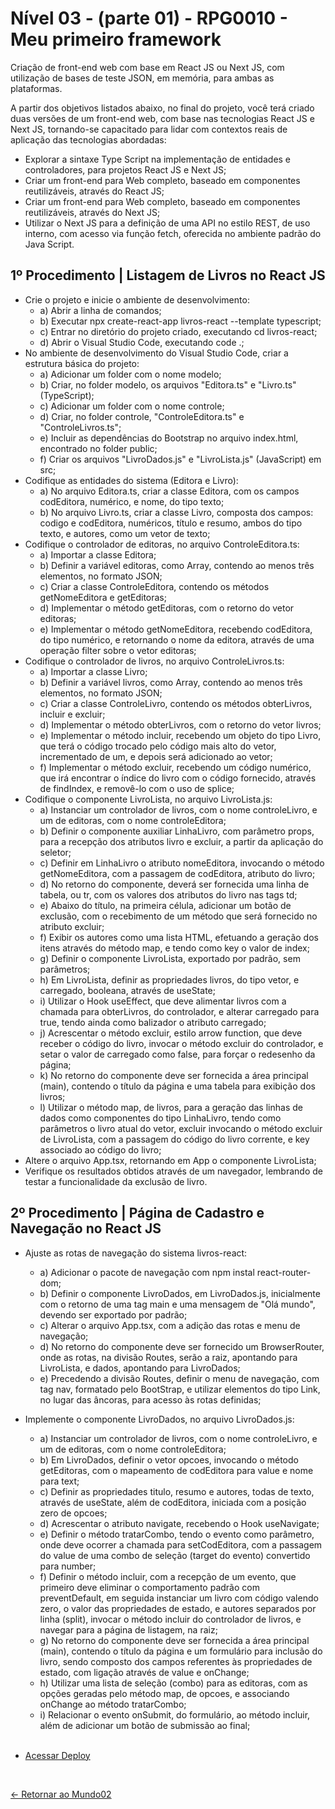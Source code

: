 # Nível 03 - (parte 01) - RPG0010 - Meu primeiro framework

Criação de front-end web com base em React JS ou Next JS, com utilização de bases de teste JSON, em memória, para ambas as plataformas.

A partir dos objetivos listados abaixo, no final do projeto, você terá criado duas versões de um front-end web, com base nas tecnologias React JS e Next JS, tornando-se capacitado para lidar com contextos reais de aplicação das tecnologias abordadas:

- Explorar a sintaxe Type Script na implementação de entidades e controladores, para projetos React JS e Next JS;
- Criar um front-end para Web completo, baseado em componentes reutilizáveis, através do React JS;
- Criar um front-end para Web completo, baseado em componentes reutilizáveis, através do Next JS;
- Utilizar o Next JS para a definição de uma API no estilo REST, de uso interno, com acesso via função fetch, oferecida no ambiente padrão do Java Script.

## 1º Procedimento | Listagem de Livros no React JS

- Crie o projeto e inicie o ambiente de desenvolvimento:
    - a) Abrir a linha de comandos;
    - b) Executar npx create-react-app livros-react --template typescript;
    - c) Entrar no diretório do projeto criado, executando cd livros-react;
    - d) Abrir o Visual Studio Code, executando code .\;
- No ambiente de desenvolvimento do Visual Studio Code, criar a estrutura básica do projeto:
    - a) Adicionar um folder com o nome modelo;
    - b) Criar, no folder modelo, os arquivos "Editora.ts" e "Livro.ts" (TypeScript);
    - c) Adicionar um folder com o nome controle;
    - d) Criar, no folder controle, "ControleEditora.ts" e "ControleLivros.ts";
    - e) Incluir as dependências do Bootstrap no arquivo index.html, encontrado no folder public;
    - f) Criar os arquivos "LivroDados.js" e "LivroLista.js" (JavaScript) em src;
- Codifique as entidades do sistema (Editora e Livro):
    - a) No arquivo Editora.ts, criar a classe Editora, com os campos codEditora, numérico, e nome, do tipo texto;
    - b) No arquivo Livro.ts, criar a classe Livro, composta dos campos: codigo e codEditora, numéricos, título e resumo, ambos do tipo texto, e autores, como um vetor de texto;
- Codifique o controlador de editoras, no arquivo ControleEditora.ts:
    - a) Importar a classe Editora;
    - b) Definir a variável editoras, como Array<Editora>, contendo ao menos três elementos, no formato JSON;
    - c) Criar a classe ControleEditora, contendo os métodos getNomeEditora e getEditoras;
    - d) Implementar o método getEditoras, com o retorno do vetor editoras;
    - e) Implementar o método getNomeEditora, recebendo codEditora, do tipo numérico, e retornando o nome da editora, através de uma operação filter sobre o vetor editoras;
- Codifique o controlador de livros, no arquivo ControleLivros.ts:
    - a) Importar a classe Livro;
    - b) Definir a variável livros, como Array<Livro>, contendo ao menos três elementos, no formato JSON;
    - c) Criar a classe ControleLivro, contendo os métodos obterLivros, incluir e excluir;
    - d) Implementar o método obterLivros, com o retorno do vetor livros;
    - e) Implementar o método incluir, recebendo um objeto do tipo Livro, que terá o código trocado pelo código mais alto do vetor, incrementado de um, e depois será adicionado ao vetor;
    - f) Implementar o método excluir, recebendo um código numérico, que irá encontrar o índice do livro com o código fornecido, através de findIndex, e removê-lo com o uso de splice;
- Codifique o componente LivroLista, no arquivo LivroLista.js:
    - a) Instanciar um controlador de livros, com o nome controleLivro, e um de editoras, com o nome controleEditora;
    - b) Definir o componente auxiliar LinhaLivro, com parâmetro props, para a recepção dos atributos livro e excluir, a partir da aplicação do seletor;
    - c) Definir em LinhaLivro o atributo nomeEditora, invocando o método getNomeEditora, com a passagem de codEditora, atributo do livro;
    - d) No retorno do componente, deverá ser fornecida uma linha de tabela, ou tr, com os valores dos atributos do livro nas tags td;
    - e) Abaixo do título, na primeira célula, adicionar um botão de exclusão, com o recebimento de um método que será fornecido no atributo excluir;
    - f) Exibir os autores como uma lista HTML, efetuando a geração dos itens através do método map, e tendo como key o valor de index;
    - g) Definir o componente LivroLista, exportado por padrão, sem parâmetros;
    - h) Em LivroLista, definir as propriedades livros, do tipo vetor, e carregado, booleana, através de useState;
    - i) Utilizar o Hook useEffect, que deve alimentar livros com a chamada para obterLivros, do controlador, e alterar carregado para true, tendo ainda como balizador o atributo carregado;
    - j) Acrescentar o método excluir, estilo arrow function, que deve receber o código do livro, invocar o método excluir do controlador, e setar o valor de carregado como false, para forçar o redesenho da página;
    - k) No retorno do componente deve ser fornecida a área principal (main), contendo o título da página e uma tabela para exibição dos livros;
    - l) Utilizar o método map, de livros, para a geração das linhas de dados como componentes do tipo LinhaLivro, tendo como parâmetros o livro atual do vetor, excluir invocando o método excluir de LivroLista, com a passagem do código do livro corrente, e key associado ao código do livro;
- Altere o arquivo App.tsx, retornando em App o componente LivroLista;
- Verifique os resultados obtidos através de um navegador, lembrando de testar a funcionalidade da exclusão de livro.

## 2º Procedimento | Página de Cadastro e Navegação no React JS

- Ajuste as rotas de navegação do sistema livros-react:
    - a) Adicionar o pacote de navegação com npm instal react-router-dom;
    - b) Definir o componente LivroDados, em LivroDados.js, inicialmente com o retorno de uma tag main e uma mensagem de "Olá mundo", devendo ser exportado por padrão;
    - c) Alterar o arquivo App.tsx, com a adição das rotas e menu de navegação;
    - d) No retorno do componente deve ser fornecido um BrowserRouter, onde as rotas, na divisão Routes, serão a raiz, apontando para LivroLista, e dados, apontando para LivroDados;
    - e) Precedendo a divisão Routes, definir o menu de navegação, com tag nav, formatado pelo BootStrap, e utilizar elementos do tipo Link, no lugar das âncoras, para acesso às rotas definidas;
- Implemente o componente LivroDados, no arquivo LivroDados.js:
    - a) Instanciar um controlador de livros, com o nome controleLivro, e um de editoras, com o nome controleEditora;
    - b) Em LivroDados, definir o vetor opcoes, invocando o método getEditoras, com o mapeamento de codEditora para value e nome para text;
    - c) Definir as propriedades titulo, resumo e autores, todas de texto, através de useState, além de codEditora, iniciada com a posição zero de opcoes;
    - d) Acrescentar o atributo navigate, recebendo o Hook useNavigate;
    - e) Definir o método tratarCombo, tendo o evento como parâmetro, onde deve ocorrer a chamada para setCodEditora, com a passagem do value de uma combo de seleção (target do evento) convertido para number;
    - f) Definir o método incluir, com a recepção de um evento, que primeiro deve eliminar o comportamento padrão com preventDefault, em seguida instanciar um livro com código valendo zero, o valor das propriedades de estado, e autores
    separados por linha (split), invocar o método incluir do controlador de livros, e navegar para a página de listagem, na raiz;
    - g) No retorno do componente deve ser fornecida a área principal (main), contendo o título da página e um formulário para inclusão do livro, sendo composto dos campos referentes às propriedades de estado, com ligação através de value e onChange;
    - h) Utilizar uma lista de seleção (combo) para as editoras, com as opções geradas pelo método map, de opcoes, e associando onChange ao método tratarCombo;
    - i) Relacionar o evento onSubmit, do formulário, ao método incluir, além de adicionar um botão de submissão ao final;
  
  <br>

- [Acessar Deploy](https://mundo02-react.vercel.app/)
  
 <br>
  
[<- Retornar ao Mundo02](https://github.com/GilvanPOliveira/FullStack/tree/main/Mundo02)
